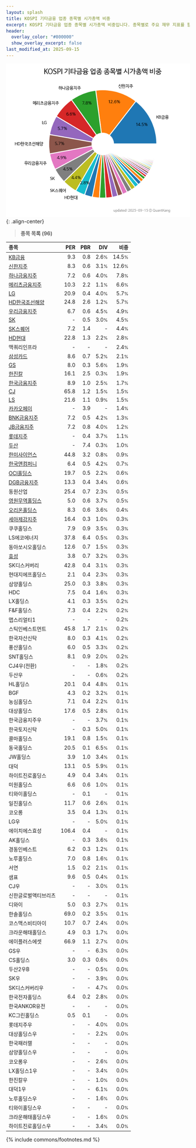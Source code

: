 ```yaml
---
layout: splash
title: KOSPI 기타금융 업종 종목별 시가총액 비중
excerpt: KOSPI 기타금융 업종 종목별 시가총액 비중입니다. 종목별로 주요 재무 지표를 함께 표시합니다.
header:
  overlay_color: "#800000"
  show_overlay_excerpt: false
last_modified_at: 2025-09-15
---
```



![KOSPI 기타금융 업종 종목별 시가총액 비중](/stats/sector/images/kospi_업종_기타금융_종목.png){: .align-center}


> **종목 목록 (96)**<a id="list"></a>

| **종목** | **PER** | **PBR** | **DIV** | **비중** |
| :------- | ------: | ------: | ------: | -------: |
| [KB금융](/105560/) | 9.3 | 0.8 | 2.6<small>%</small> | 14.5<small>%</small> |
| [신한지주](/055550/) | 8.3 | 0.6 | 3.1<small>%</small> | 12.6<small>%</small> |
| [하나금융지주](/086790/) | 7.2 | 0.6 | 4.0<small>%</small> | 7.8<small>%</small> |
| [메리츠금융지주](/138040/) | 10.3 | 2.2 | 1.1<small>%</small> | 6.6<small>%</small> |
| [LG](/003550/) | 20.9 | 0.4 | 4.0<small>%</small> | 5.7<small>%</small> |
| [HD한국조선해양](/009540/) | 24.8 | 2.6 | 1.2<small>%</small> | 5.7<small>%</small> |
| [우리금융지주](/316140/) | 6.7 | 0.6 | 4.5<small>%</small> | 4.9<small>%</small> |
| [SK](/034730/) | - | 0.5 | 3.0<small>%</small> | 4.5<small>%</small> |
| [SK스퀘어](/402340/) | 7.2 | 1.4 | - | 4.4<small>%</small> |
| [HD현대](/267250/) | 22.8 | 1.3 | 2.2<small>%</small> | 2.8<small>%</small> |
| 맥쿼리인프라 | - | - | - | 2.4<small>%</small> |
| [삼성카드](/029780/) | 8.6 | 0.7 | 5.2<small>%</small> | 2.1<small>%</small> |
| [GS](/078930/) | 8.0 | 0.3 | 5.6<small>%</small> | 1.9<small>%</small> |
| [한진칼](/180640/) | 16.1 | 2.5 | 0.3<small>%</small> | 1.9<small>%</small> |
| [한국금융지주](/071050/) | 8.9 | 1.0 | 2.5<small>%</small> | 1.7<small>%</small> |
| [CJ](/001040/) | 65.8 | 1.2 | 1.5<small>%</small> | 1.5<small>%</small> |
| [LS](/006260/) | 21.6 | 1.1 | 0.9<small>%</small> | 1.5<small>%</small> |
| [카카오페이](/377300/) | - | 3.9 | - | 1.4<small>%</small> |
| [BNK금융지주](/138930/) | 7.2 | 0.5 | 4.2<small>%</small> | 1.3<small>%</small> |
| [JB금융지주](/175330/) | 7.2 | 0.8 | 4.0<small>%</small> | 1.2<small>%</small> |
| [롯데지주](/004990/) | - | 0.4 | 3.7<small>%</small> | 1.1<small>%</small> |
| [두산](/000150/) | - | 7.4 | 0.3<small>%</small> | 1.0<small>%</small> |
| [한미사이언스](/008930/) | 44.8 | 3.2 | 0.8<small>%</small> | 0.9<small>%</small> |
| [한국앤컴퍼니](/000240/) | 6.4 | 0.5 | 4.2<small>%</small> | 0.7<small>%</small> |
| [OCI홀딩스](/010060/) | 19.7 | 0.5 | 2.2<small>%</small> | 0.6<small>%</small> |
| [DGB금융지주](/139130/) | 13.3 | 0.4 | 3.4<small>%</small> | 0.6<small>%</small> |
| 동원산업 | 25.4 | 0.7 | 2.3<small>%</small> | 0.5<small>%</small> |
| [영원무역홀딩스](/009970/) | 5.0 | 0.6 | 3.7<small>%</small> | 0.5<small>%</small> |
| [오리온홀딩스](/001800/) | 8.3 | 0.6 | 3.6<small>%</small> | 0.4<small>%</small> |
| [세아제강지주](/003030/) | 16.4 | 0.3 | 1.0<small>%</small> | 0.3<small>%</small> |
| 쿠쿠홀딩스 | 7.9 | 0.9 | 3.5<small>%</small> | 0.3<small>%</small> |
| LS에코에너지 | 37.8 | 6.4 | 0.5<small>%</small> | 0.3<small>%</small> |
| 동아쏘시오홀딩스 | 12.6 | 0.7 | 1.5<small>%</small> | 0.3<small>%</small> |
| [효성](/004800/) | 3.8 | 0.7 | 3.2<small>%</small> | 0.3<small>%</small> |
| SK디스커버리 | 42.8 | 0.4 | 3.1<small>%</small> | 0.3<small>%</small> |
| 현대지에프홀딩스 | 2.1 | 0.4 | 2.3<small>%</small> | 0.3<small>%</small> |
| 삼양홀딩스 | 25.0 | 0.3 | 3.8<small>%</small> | 0.3<small>%</small> |
| HDC | 7.5 | 0.4 | 1.6<small>%</small> | 0.3<small>%</small> |
| LX홀딩스 | 4.1 | 0.3 | 3.5<small>%</small> | 0.2<small>%</small> |
| F&F홀딩스 | 7.3 | 0.4 | 2.2<small>%</small> | 0.2<small>%</small> |
| 맵스리얼티1 | - | - | - | 0.2<small>%</small> |
| 스틱인베스트먼트 | 45.8 | 1.7 | 2.1<small>%</small> | 0.2<small>%</small> |
| 한국자산신탁 | 8.0 | 0.3 | 4.1<small>%</small> | 0.2<small>%</small> |
| 풍산홀딩스 | 6.0 | 0.5 | 3.3<small>%</small> | 0.2<small>%</small> |
| SNT홀딩스 | 8.1 | 0.9 | 2.0<small>%</small> | 0.2<small>%</small> |
| CJ4우(전환) | - | - | 1.8<small>%</small> | 0.2<small>%</small> |
| 두산우 | - | - | 0.6<small>%</small> | 0.2<small>%</small> |
| HL홀딩스 | 20.1 | 0.4 | 4.8<small>%</small> | 0.1<small>%</small> |
| BGF | 4.3 | 0.2 | 3.2<small>%</small> | 0.1<small>%</small> |
| 농심홀딩스 | 7.1 | 0.4 | 2.2<small>%</small> | 0.1<small>%</small> |
| 대상홀딩스 | 17.6 | 0.5 | 2.8<small>%</small> | 0.1<small>%</small> |
| 한국금융지주우 | - | - | 3.7<small>%</small> | 0.1<small>%</small> |
| 한국토지신탁 | - | 0.3 | 5.0<small>%</small> | 0.1<small>%</small> |
| 콜마홀딩스 | 19.1 | 0.8 | 1.5<small>%</small> | 0.1<small>%</small> |
| 동국홀딩스 | 20.5 | 0.1 | 6.5<small>%</small> | 0.1<small>%</small> |
| JW홀딩스 | 3.9 | 1.0 | 3.4<small>%</small> | 0.1<small>%</small> |
| 대덕 | 13.1 | 0.5 | 5.9<small>%</small> | 0.1<small>%</small> |
| 하이트진로홀딩스 | 4.9 | 0.4 | 3.4<small>%</small> | 0.1<small>%</small> |
| 미원홀딩스 | 6.6 | 0.6 | 1.0<small>%</small> | 0.1<small>%</small> |
| 티와이홀딩스 | - | 0.1 | - | 0.1<small>%</small> |
| 일진홀딩스 | 11.7 | 0.6 | 2.6<small>%</small> | 0.1<small>%</small> |
| 코오롱 | 3.5 | 0.4 | 1.3<small>%</small> | 0.1<small>%</small> |
| LG우 | - | - | 5.0<small>%</small> | 0.1<small>%</small> |
| 에이치에스효성 | 106.4 | 0.4 | - | 0.1<small>%</small> |
| AK홀딩스 | - | 0.3 | 3.6<small>%</small> | 0.1<small>%</small> |
| 경동인베스트 | 6.2 | 0.3 | 1.2<small>%</small> | 0.1<small>%</small> |
| 노루홀딩스 | 7.0 | 0.8 | 1.6<small>%</small> | 0.1<small>%</small> |
| 서연 | 1.5 | 0.2 | 2.1<small>%</small> | 0.1<small>%</small> |
| 샘표 | 9.6 | 0.5 | 0.4<small>%</small> | 0.1<small>%</small> |
| CJ우 | - | - | 3.0<small>%</small> | 0.1<small>%</small> |
| 신한글로벌액티브리츠 | - | - | - | 0.1<small>%</small> |
| 디와이 | 5.0 | 0.3 | 2.7<small>%</small> | 0.1<small>%</small> |
| 한솔홀딩스 | 69.0 | 0.2 | 3.5<small>%</small> | 0.1<small>%</small> |
| 코스맥스비티아이 | 10.7 | 0.7 | 2.4<small>%</small> | 0.0<small>%</small> |
| 크라운해태홀딩스 | 4.9 | 0.3 | 1.7<small>%</small> | 0.0<small>%</small> |
| 에이플러스에셋 | 66.9 | 1.1 | 2.7<small>%</small> | 0.0<small>%</small> |
| GS우 | - | - | 6.3<small>%</small> | 0.0<small>%</small> |
| CS홀딩스 | 3.0 | 0.3 | 0.6<small>%</small> | 0.0<small>%</small> |
| 두산2우B | - | - | 0.5<small>%</small> | 0.0<small>%</small> |
| SK우 | - | - | 3.9<small>%</small> | 0.0<small>%</small> |
| SK디스커버리우 | - | - | 4.7<small>%</small> | 0.0<small>%</small> |
| 한국전자홀딩스 | 6.4 | 0.2 | 2.8<small>%</small> | 0.0<small>%</small> |
| 한국ANKOR유전 | - | - | - | 0.0<small>%</small> |
| KC그린홀딩스 | 0.5 | 0.1 | - | 0.0<small>%</small> |
| 롯데지주우 | - | - | 4.0<small>%</small> | 0.0<small>%</small> |
| 대상홀딩스우 | - | - | 2.2<small>%</small> | 0.0<small>%</small> |
| 한국패러랠 | - | - | - | 0.0<small>%</small> |
| 삼양홀딩스우 | - | - | - | 0.0<small>%</small> |
| 코오롱우 | - | - | 2.6<small>%</small> | 0.0<small>%</small> |
| LX홀딩스1우 | - | - | 3.4<small>%</small> | 0.0<small>%</small> |
| 한진칼우 | - | - | 1.0<small>%</small> | 0.0<small>%</small> |
| 대덕1우 | - | - | 6.1<small>%</small> | 0.0<small>%</small> |
| 노루홀딩스우 | - | - | 1.6<small>%</small> | 0.0<small>%</small> |
| 티와이홀딩스우 | - | - | - | 0.0<small>%</small> |
| 크라운해태홀딩스우 | - | - | 1.6<small>%</small> | 0.0<small>%</small> |
| 하이트진로홀딩스우 | - | - | 3.4<small>%</small> | 0.0<small>%</small> |

{% include commons/footnotes.md %}